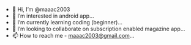 - 👋 Hi, I’m @maaac2003
- 👀 I’m interested in android app...
- 🌱 I’m currently learning  coding (beginner)...
- 💞️ I’m looking to collaborate on subscription enabled magazine app...
- 📫 How to reach me - maaac2003@gmail.com...

<!---
maaac2003/maaac2003 is a ✨ special ✨ repository because its `README.md` (this file) appears on your GitHub profile.
You can click the Preview link to take a look at your changes.
--->
